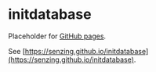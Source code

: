# initdatabase

Placeholder for [GitHub pages](https://pages.github.com/).

See [https://senzing.github.io/initdatabase](https://senzing.github.io/initdatabase).
